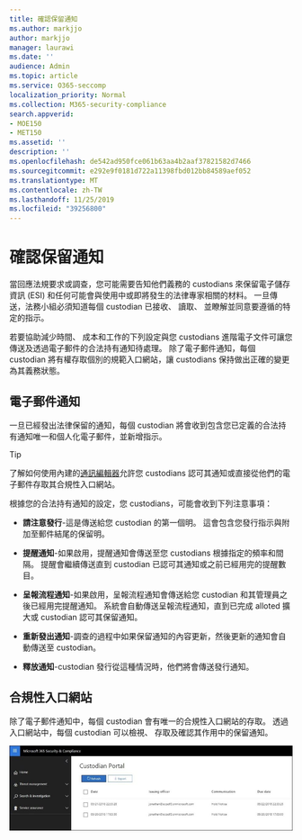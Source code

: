 ```yaml
---
title: 確認保留通知
ms.author: markjjo
author: markjjo
manager: laurawi
ms.date: ''
audience: Admin
ms.topic: article
ms.service: O365-seccomp
localization_priority: Normal
ms.collection: M365-security-compliance
search.appverid:
- MOE150
- MET150
ms.assetid: ''
description: ''
ms.openlocfilehash: de542ad950fce061b63aa4b2aaf37821582d7466
ms.sourcegitcommit: e292e9f0181d722a11398fbd012bb84589aef052
ms.translationtype: MT
ms.contentlocale: zh-TW
ms.lasthandoff: 11/25/2019
ms.locfileid: "39256800"
---
```

# <a name="acknowledge-a-hold-notification"></a>確認保留通知 
當回應法規要求或調查，您可能需要告知他們義務的 custodians 來保留電子儲存資訊 (ESI) 和任何可能會與使用中或即將發生的法律專家相關的材料。 一旦傳送，法務小組必須知道每個 custodian 已接收、 讀取、 並瞭解並同意要遵循的特定的指示。

若要協助減少時間、 成本和工作的下列設定與您 custodians 進階電子文件可讓您傳送及透過電子郵件的合法持有通知待處理。 除了電子郵件通知，每個 custodian 將有權存取個別的規範入口網站，讓 custodians 保持做出正確的變更為其義務狀態。

## <a name="email-notifications"></a>電子郵件通知
一旦已經發出法律保留的通知，每個 custodian 將會收到包含您已定義的合法持有通知唯一和個人化電子郵件，並新增指示。 

> [!Tip] 
> 了解如何使用內建的[通訊編輯器](using-communications-editor.md)允許您 custodians 認可其通知或直接從他們的電子郵件存取其合規性入口網站。

根據您的合法持有通知的設定，您 custodians，可能會收到下列注意事項： 

- **請注意發行**-這是傳送給您 custodian 的第一個明。 這會包含您發行指示與附加至郵件結尾的保留明。

- **提醒通知**-如果啟用，提醒通知會傳送至您 custodians 根據指定的頻率和間隔。 提醒會繼續傳送直到 custodian 已認可其通知或之前已經用完的提醒數目。

- **呈報流程通知**-如果啟用，呈報流程通知會傳送給您 custodian 和其管理員之後已經用完提醒通知。 系統會自動傳送呈報流程通知，直到已完成 alloted 擴大或 custodian 認可其保留通知。

- **重新發出通知**-調查的過程中如果保留通知的內容更新，然後更新的通知會自動傳送至 custodian。

- **釋放通知**-custodian 發行從這種情況時，他們將會傳送發行通知。 

## <a name="compliance-portal"></a>合規性入口網站
除了電子郵件通知中，每個 custodian 會有唯一的合規性入口網站的存取。 透過入口網站中，每個 custodian 可以檢視、 存取及確認其作用中的保留通知。

![Custodian 規範入口網站](media/CustodianPortal.jpg)
